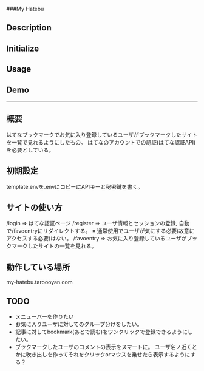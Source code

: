 ###My Hatebu
## Description
## Initialize
## Usage
## Demo

---
## 概要
はてなブックマークでお気に入り登録しているユーザがブックマークしたサイトを一覧で見れるようにしたもの。
はてなのアカウントでの認証(はてな認証API)を必要としている。

## 初期設定
template.envを.envにコピーにAPIキーと秘密鍵を書く。

## サイトの使い方
/login      => はてな認証ページ
/register   => ユーザ情報とセッションの登録, 自動で/favoentryにリダイレクトする。
※ 通常使用でユーザが気にする必要(故意にアクセスする必要)はない。
/favoentry  => お気に入り登録しているユーザがブックマークしたサイトの一覧を見れる。

## 動作している場所
my-hatebu.taroooyan.com

## TODO
- メニューバーを作りたい
- お気に入りユーザに対してのグループ分けをしたい。
- 記事に対してbookmark(あとで読む)をワンクリックで登録できるようにしたい。
- ブックマークしたユーザのコメントの表示をスマートに。
  ユーザ名ノ近くとかに吹き出しを作ってそれをクリックorマウスを乗せたら表示するようにする？
